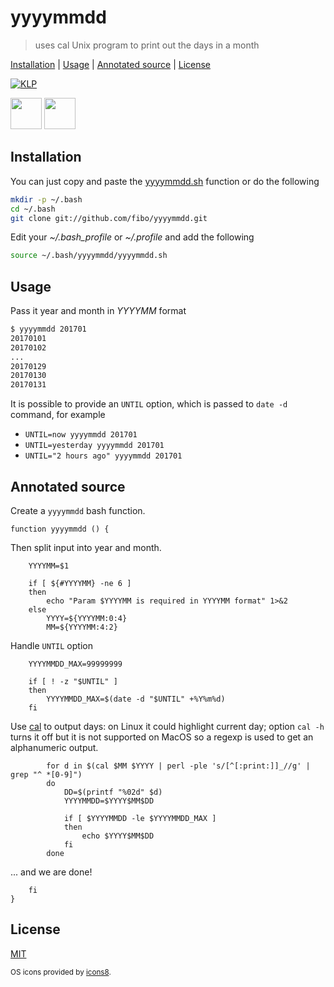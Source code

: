 # yyyymmdd

> uses cal Unix program to print out the days in a month

[Installation](#installation) |
[Usage](#usage) |
[Annotated source](#annotated-source) |
[License](#license)

[![KLP](https://img.shields.io/badge/kiss-literate-orange.svg)](http://g14n.info/kiss-literate-programming)

<img src="https://rawgit.com/fibo/os-icons8/master/Apple-50.png" width="50" height="50" />
<img src="https://rawgit.com/fibo/os-icons8/master/Linux-50.png" width="50" height="50" />

## Installation

You can just copy and paste the [yyyymmdd.sh](https://github.com/fibo/yyyymmdd/blob/master/yyyymmdd.sh) function or do the following

```bash
mkdir -p ~/.bash
cd ~/.bash
git clone git://github.com/fibo/yyyymmdd.git
```

Edit your *~/.bash_profile* or *~/.profile* and add the following

```bash
source ~/.bash/yyyymmdd/yyyymmdd.sh
```

## Usage

Pass it year and month in *YYYYMM* format

```bash
$ yyyymmdd 201701
20170101
20170102
...
20170129
20170130
20170131
```

It is possible to provide an `UNTIL` option, which is passed to `date -d` command, for example

* `UNTIL=now yyyymmdd 201701`
* `UNTIL=yesterday yyyymmdd 201701`
* `UNTIL="2 hours ago" yyyymmdd 201701`

## Annotated source

Create a `yyyymmdd` bash function.

    function yyyymmdd () {

Then split input into year and month.

        YYYYMM=$1

        if [ ${#YYYYMM} -ne 6 ]
        then
            echo "Param $YYYYMM is required in YYYYMM format" 1>&2
        else
            YYYY=${YYYYMM:0:4}
            MM=${YYYYMM:4:2}

Handle `UNTIL` option

        YYYYMMDD_MAX=99999999

        if [ ! -z "$UNTIL" ]
        then
            YYYYMMDD_MAX=$(date -d "$UNTIL" +%Y%m%d)
        fi

Use [cal] to output days: on Linux it could highlight current day;
option `cal -h` turns it off but it is not supported on MacOS so a
regexp is used to get an alphanumeric output.

            for d in $(cal $MM $YYYY | perl -ple 's/[^[:print:]]_//g' | grep "^ *[0-9]")
            do
                DD=$(printf "%02d" $d)
                YYYYMMDD=$YYYY$MM$DD

                if [ $YYYYMMDD -le $YYYYMMDD_MAX ]
                then
                    echo $YYYY$MM$DD
                fi
            done

... and we are done!

        fi
    }

## License

[MIT](http://g14n.info/mit-license)

<sub>OS icons provided by <a href="https://icons8.com/">icons8</a>.</sub>

[cal]: https://en.wikipedia.org/wiki/Cal_(Unix) "cal"
